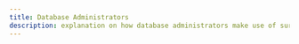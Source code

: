 ```yaml
---
title: Database Administrators
description: explanation on how database administrators make use of surveilr.
---
```



<!-- :::tip[Tip]
- **SQLite3 CLI Tool**: The example queries on this page use **`SQLite v3.45`**. There may be slight differences if you're using an older version.
:::

## Introduction
DevOps engineers are responsible for ensuring the smooth deployment and operation of applications. This includes preparing environments, managing CI/CD pipelines, performing database migrations, and monitoring application performance. `Surveilr` helps DevOps engineers validate adherence to these processes by extracting compliance evidence from machine attestation artifacts, simplifying the process of maintaining compliance without the need for manual documentation.


## Ensuring Compliance

DevOps engineers can execute a [task ingestion command](https://docs.opsfolio.com/surveilr/reference/ingest/tasks/) to ingest all files in the current working directory. These files are stored in a [Resource Surveillance State Database (RSSD)](/surveilr/reference/concepts/resource-surveillance) named `resource-surveillance.sqlite.db`, under the [uniform_resource](/surveilr/reference/db/surveilr-state-schema/uniform_resource) table.

### Evidence Types

- **Compliance Evidence**: Shows adherence to policies.
- **Non-Compliance Evidence**: Highlights deviations from policies.

### Common Commands

To automate the execution of shell tasks written in a file you may use the below format:

```bash
$ cat <file_name> | surveilr ingest tasks
```

To run queries in [RSSDs](/surveilr/reference/concepts/resource-surveillance):

```bash
$ sqlite3 resource-surveillance.sqlite.db "SELECT * FROM..."
```

## Examples of Work Product Artifacts (WPAs)

### Network Device Configuration

Network devices are critical components that require secure configuration and management to protect against threats. `surveilr` assists in verifying compliance with network device security policies by capturing and storing relevant data in the Resource Surveillance State Database (RSSD), facilitating streamlined monitoring and auditing processes without manual documentation.

Network device configuration must adhere to standard security practices and principles, including:

- Restricting access to network devices to authorized personnel.
- Hardening the operating systems supporting network devices.
- Applying comprehensive management tools for configuration and monitoring.
- Regularly updating network devices to mitigate vulnerabilities.
- Monitoring network devices to ensure ongoing security.

#### Using `surveilr` for Compliance Verification

To ensure compliance with network device security policies, `surveilr` gathers and stores data using osqueryi, cnquery, steampipe etc and the command `$ cat device.jsonl | surveilr ingest tasks`. This data is stored into RSSD file that can be queried for verification.

#### SQL Query for Verification of Network Device Configuration

```sql
SELECT
    d.device_name AS 'Device Name',
    d.device_type AS 'Device Type',
    d.security_principles AS 'Security Principles',
    d.access_restrictions AS 'Access Restrictions',
    d.patch_management AS 'Patch Management',
    d.routing_changes AS 'Routing Changes',
    d.configuration_review AS 'Configuration Review'
FROM
    network_device_configuration d;
```

#### Compliance Evidence

| Device Name | Device Type | Security Principles | Access Restrictions | Patch Management | Routing Changes  | Configuration Review |
| ----------- | ----------- | ------------------- | ------------------- | ---------------- | ---------------- | -------------------- |
| Router_1    | Router      | Yes                 | Limited to Staff    | Up to Date       | Reviewed Monthly | Completed            |
| Switch_1    | Switch      | Yes                 | Limited Access      | Up to Date       | Reviewed Weekly  | Completed            |

#### Non-compliance Evidence

| Device Name | Device Type | Security Principles | Access Restrictions | Patch Management | Routing Changes | Configuration Review |
| ----------- | ----------- | ------------------- | ------------------- | ---------------- | --------------- | -------------------- |
| Router_2    | Router      | No                  | Open Access         | Outdated         | Not Reviewed    | Not Completed        |
| Switch_2    | Switch      | No                  | Open Access         | Outdated         | Not Reviewed    | Not Completed        |

By utilizing `surveilr` to collect and analyze this data, organizations can ensure that network devices maintain compliance with established security standards and effectively mitigate risks associated with network vulnerabilities.



### Monitoring and Logging with IMAP Integration

Monitoring and logging are essential for tracking operational metrics and alerts within an organization. `Surveilr` supports IMAP integration for monitoring email alerts and logging of critical services.

#### Using `surveilr imap` for Alert Monitoring

By using IMAP integration with `surveilr`, organizations can monitor alerts from services like ClamAV, PSAD, CPU usage, disk space, and more, and send alerts to designated email addresses.

#### Command for IMAP Integration

```bash
$surveilr ingest imap -f "folder_name" -b 20 -e="<yes/no>" microsoft-365 -i="<client_id>" -s="<client_secret>" -m <mode>
```

#### SQL Query for IMAP Integration

To query alerts related to various services and system metrics:

```sql
SELECT
    m.alert_subject AS 'Alert Subject',
    m.alert_content AS 'Alert Content',
    m.sender_email AS 'Sender Email',
    m.timestamp AS 'Timestamp'
FROM
    imap_alerts m
WHERE
    m.alert_subject LIKE '%ClamAV%'
    OR m.alert_subject LIKE '%PSAD%'
    OR m.alert_subject LIKE '%CPU%'
    OR m.alert_subject LIKE '%Disk Space%'
    -- Add more conditions as needed for specific alerts
    AND m.status = 'Unread';
```

#### Example of IMAP Integration

| Alert Subject         | Alert Content                | Sender Email        | Timestamp           |
| --------------------- | ---------------------------- | ------------------- | ------------------- |
| ClamAV Virus Detected | Virus found in file xyz.pdf  | alert@example.com   | 2024-06-26 10:00:00 |
| PSAD Alert            | Intrusion attempt detected   | admin@example.com   | 2024-06-26 09:30:00 |
| High CPU Usage Alert  | CPU usage exceeds threshold  | monitor@example.com | 2024-06-26 09:00:00 |
| Low Disk Space Alert  | Disk space is critically low | admin@example.com   | 2024-06-26 08:30:00 |

By leveraging `surveilr` for IMAP integration, organizations can efficiently monitor alerts across various services and system metrics, ensuring timely response to critical incidents and maintaining operational integrity.


### Automating Script Execution with CE (Capturable Executables)

Capturable Executables (CE) in `surveilr` allow for automating script execution and capturing the output into a Resource Surveillance State Database (RSSD). This process streamlines monitoring and compliance verification by ensuring that script outputs are consistently logged and stored for analysis.

#### Using `surveilr ingest files` for Script Automation

To automate script execution and capture outputs into an RSSD, place your script file in the designated folder with a specific naming convention:
- If the script is in shell (sh) format, name it `file_name.surveilr[output_format].sh`.
- If the script is in TypeScript (ts) format, name it `file_name.surveilr[output_format].ts`.

#### Example Command for Script Automation

```bash
$cd <path/of/the/folder>
$surveilr ingest files
```


#### SQL Query for Verification of Script Output

To query and verify the output captured from automated scripts:

```sql
SELECT
    s.script_name AS 'Script Name',
    s.execution_date AS 'Execution Date',
    s.execution_result AS 'Execution Result'
FROM
    script_execution s
WHERE
    s.script_name LIKE '%.surveilr[output_format].%'
ORDER BY
    s.execution_date DESC;
```

#### Example of Script Execution

| Script Name                  | Execution Date      | Execution Result                 |
| ---------------------------- | ------------------- | -------------------------------- |
| myfile.surveilr-SQL.sh       | 2024-06-26 10:00:00 | SQL script executed successfully |
| script2.surveilr-JSON.ts     | 2024-06-25 15:30:00 | JSON data captured               |
| batch_script.surveilr-CSV.sh | 2024-06-24 09:45:00 | CSV file generated               |

By utilizing `surveilr` to automate script execution and capture outputs into an RSSD, organizations can maintain comprehensive records of script executions, facilitating auditability and compliance with operational procedures. -->
